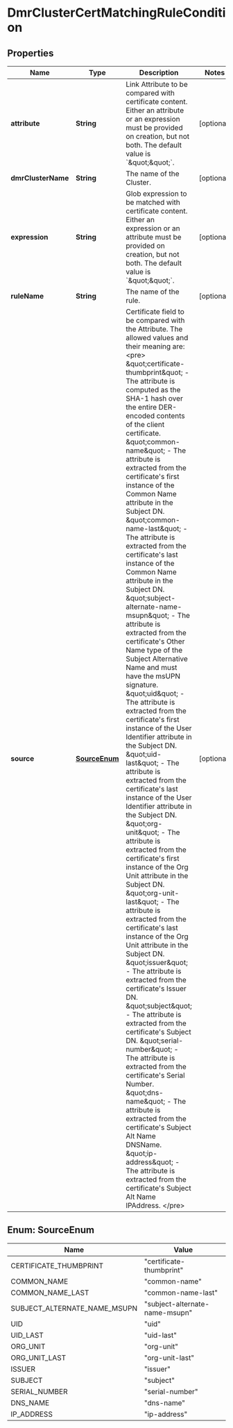 

# DmrClusterCertMatchingRuleCondition


## Properties

| Name | Type | Description | Notes |
|------------ | ------------- | ------------- | -------------|
|**attribute** | **String** | Link Attribute to be compared with certificate content. Either an attribute or an expression must be provided on creation, but not both. The default value is &#x60;\&quot;\&quot;&#x60;. |  [optional] |
|**dmrClusterName** | **String** | The name of the Cluster. |  [optional] |
|**expression** | **String** | Glob expression to be matched with certificate content. Either an expression or an attribute must be provided on creation, but not both. The default value is &#x60;\&quot;\&quot;&#x60;. |  [optional] |
|**ruleName** | **String** | The name of the rule. |  [optional] |
|**source** | [**SourceEnum**](#SourceEnum) | Certificate field to be compared with the Attribute. The allowed values and their meaning are:  &lt;pre&gt; \&quot;certificate-thumbprint\&quot; - The attribute is computed as the SHA-1 hash over the entire DER-encoded contents of the client certificate. \&quot;common-name\&quot; - The attribute is extracted from the certificate&#39;s first instance of the Common Name attribute in the Subject DN. \&quot;common-name-last\&quot; - The attribute is extracted from the certificate&#39;s last instance of the Common Name attribute in the Subject DN. \&quot;subject-alternate-name-msupn\&quot; - The attribute is extracted from the certificate&#39;s Other Name type of the Subject Alternative Name and must have the msUPN signature. \&quot;uid\&quot; - The attribute is extracted from the certificate&#39;s first instance of the User Identifier attribute in the Subject DN. \&quot;uid-last\&quot; - The attribute is extracted from the certificate&#39;s last instance of the User Identifier attribute in the Subject DN. \&quot;org-unit\&quot; - The attribute is extracted from the certificate&#39;s first instance of the Org Unit attribute in the Subject DN. \&quot;org-unit-last\&quot; - The attribute is extracted from the certificate&#39;s last instance of the Org Unit attribute in the Subject DN. \&quot;issuer\&quot; - The attribute is extracted from the certificate&#39;s Issuer DN. \&quot;subject\&quot; - The attribute is extracted from the certificate&#39;s Subject DN. \&quot;serial-number\&quot; - The attribute is extracted from the certificate&#39;s Serial Number. \&quot;dns-name\&quot; - The attribute is extracted from the certificate&#39;s Subject Alt Name DNSName. \&quot;ip-address\&quot; - The attribute is extracted from the certificate&#39;s Subject Alt Name IPAddress. &lt;/pre&gt;  |  [optional] |



## Enum: SourceEnum

| Name | Value |
|---- | -----|
| CERTIFICATE_THUMBPRINT | &quot;certificate-thumbprint&quot; |
| COMMON_NAME | &quot;common-name&quot; |
| COMMON_NAME_LAST | &quot;common-name-last&quot; |
| SUBJECT_ALTERNATE_NAME_MSUPN | &quot;subject-alternate-name-msupn&quot; |
| UID | &quot;uid&quot; |
| UID_LAST | &quot;uid-last&quot; |
| ORG_UNIT | &quot;org-unit&quot; |
| ORG_UNIT_LAST | &quot;org-unit-last&quot; |
| ISSUER | &quot;issuer&quot; |
| SUBJECT | &quot;subject&quot; |
| SERIAL_NUMBER | &quot;serial-number&quot; |
| DNS_NAME | &quot;dns-name&quot; |
| IP_ADDRESS | &quot;ip-address&quot; |




